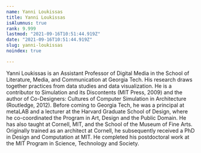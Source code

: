 ```yaml
---
name: Yanni Loukissas
title: Yanni Loukissas
isAlumnus: true
rank: 9.999
lastmod: "2021-09-16T10:51:44.919Z"
date: "2021-09-16T10:51:44.919Z"
slug: yanni-loukissas
noindex: true

---
```

Yanni Loukissas is an Assistant Professor of Digital Media in the School of Literature, Media, and Communication at Georgia Tech. His research draws together practices from data studies and data visualization. He is a contributor to Simulation and its Discontents (MIT Press, 2009) and the author of Co-Designers: Cultures of Computer Simulation in Architecture (Routledge, 2012). Before coming to Georgia Tech, he was a principal at metaLAB and a lecturer at the Harvard Graduate School of Design, where he co-coordinated the Program in Art, Design and the Public Domain. He has also taught at Cornell, MIT, and the School of the Museum of Fine Arts. Originally trained as an architect at Cornell, he subsequently received a PhD in Design and Computation at MIT. He completed his postdoctoral work at the MIT Program in Science, Technology and Society.